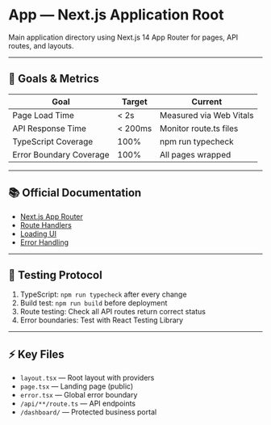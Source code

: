 # App — Next.js Application Root

Main application directory using Next.js 14 App Router for pages, API routes, and layouts.

---

## 🎯 Goals & Metrics

| Goal | Target | Current |
|------|--------|---------|
| Page Load Time | < 2s | Measured via Web Vitals |
| API Response Time | < 200ms | Monitor route.ts files |
| TypeScript Coverage | 100% | npm run typecheck |
| Error Boundary Coverage | 100% | All pages wrapped |

---

## 📚 Official Documentation

- [Next.js App Router](https://nextjs.org/docs/app)
- [Route Handlers](https://nextjs.org/docs/app/building-your-application/routing/route-handlers)
- [Loading UI](https://nextjs.org/docs/app/building-your-application/routing/loading-ui-and-streaming)
- [Error Handling](https://nextjs.org/docs/app/building-your-application/error-handling)

---

## 🧪 Testing Protocol

1. TypeScript: `npm run typecheck` after every change
2. Build test: `npm run build` before deployment
3. Route testing: Check all API routes return correct status
4. Error boundaries: Test with React Testing Library

---

## ⚡ Key Files

- `layout.tsx` — Root layout with providers
- `page.tsx` — Landing page (public)
- `error.tsx` — Global error boundary
- `/api/**/route.ts` — API endpoints
- `/dashboard/` — Protected business portal